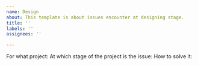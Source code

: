 ```yaml
---
name: Design
about: This template is about issues encounter at designing stage.
title: ''
labels: ''
assignees: ''

---
```


For what project:
At which stage of the project is the issue:
How to solve it:
